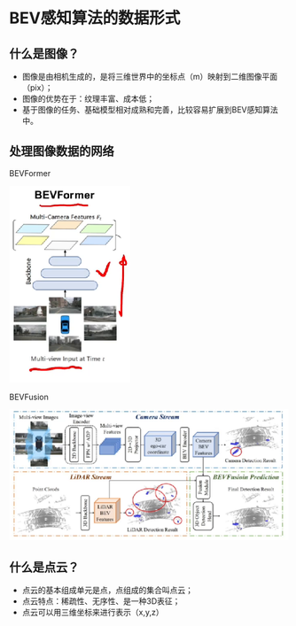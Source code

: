 # BEV感知算法的数据形式

## 什么是图像？

- 图像是由相机生成的，是将三维世界中的坐标点（m）映射到二维图像平面（pix）；
- 图像的优势在于：纹理丰富、成本低；
- 基于图像的任务、基础模型相对成熟和完善，比较容易扩展到BEV感知算法中。

## 处理图像数据的网络

BEVFormer

![avatar](../assets/BEVformer.png)

BEVFusion

![avatar](../assets/bevfusion.png)

## 什么是点云？

- 点云的基本组成单元是点，点组成的集合叫点云；
- 点云特点：稀疏性、无序性、是一种3D表征；
- 点云可以用三维坐标来进行表示（x,y,z）


